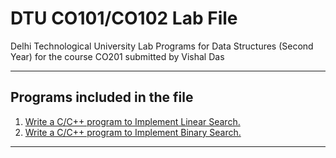 # DTU CO101/CO102 Lab File

Delhi Technological University Lab Programs for Data Structures (Second Year) for the course CO201 submitted by Vishal Das

---

## Programs included in the file

1. [Write a C/C++ program to Implement Linear Search.](./programs/program_01.cpp)
1. [Write a C/C++ program to Implement Binary Search.](./programs/program_02.cpp)

---